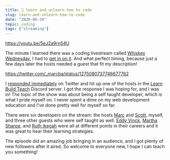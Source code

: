 ```yaml
---
title: 🧠 learn and unlearn how to code
slug: learn-and-unlearn-how-to-code
date: "2020-06-24"
topic: coding
tags: ["streaming"]
---
```


https://youtu.be/5eJ2a9rn54U

The minute I learned there was a coding livestream called [Whiskey Wednesday][whiskey-wednesday], I had to [get in on it][interested]. And what perfect timing, because just a few days later the hosts needed a guest that fit my description!

https://twitter.com/_marcba/status/1275080737746677762

I [responded immediately][response] on Twitter and hit up one of the hosts in the [Learn Build Teach][discord] Discord server. I got the response I was hoping for, and I was in! The topic of the show was about being a self taught developer, which is what I pride myself on. I never spent a dime on my web development education and I've done pretty well for myself so far.

There were six developers on the stream: the hosts [Marc][marc] and [Scott][scott], myself, and three other guests who were self taught as well. [Eddy Vinck][eddy], [Martha Sharpe][martha], and [Ruth Ikegah][ruth] were all at different points in their careers and it was great to hear their learning strategies.

The episode did an amazing job bringing in an audience, and I got plenty of new followers after it aired. So welcome to everyone new, I hope I can teach you something!

[whiskey-wednesday]: https://www.youtube.com/channel/UC3ob2PbcsXT3IIMX--wLEfg
[interested]: https://twitter.com/bradgarropy/status/1273611317333688321
[marc]: https://twitter.com/_marcba
[scott]: https://twitter.com/spences10
[response]: https://twitter.com/bradgarropy/status/1275091854325714946
[discord]: https://discord.gg/pusds8V
[eddy]: https://twitter.com/EddyVinckk
[martha]: https://twitter.com/SharpeMartha
[ruth]: https://twitter.com/IkegahRuth
